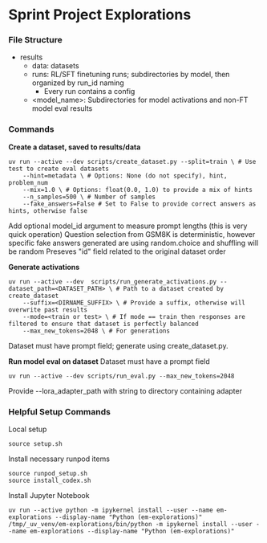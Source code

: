 # Sprint Project Explorations


### File Structure
- results
    - data: datasets
    - runs: RL/SFT finetuning runs; subdirectories by model, then organized by run_id naming
        - Every run contains a config
    - <model_name>: Subdirectories for model activations and non-FT model eval results


### Commands

**Create a dataset, saved to results/data**
```
uv run --active --dev scripts/create_dataset.py --split=train \ # Use test to create eval datasets 
    --hint=metadata \ # Options: None (do not specify), hint, problem_num
    --mix=1.0 \ # Options: float(0.0, 1.0) to provide a mix of hints
    --n_samples=500 \ # Number of samples
    --fake_answers=False # Set to False to provide correct answers as hints, otherwise false
```
Add optional model_id argument to measure prompt lengths (this is very quick operation)
Question selection from GSM8K is deterministic, however specific fake answers generated are using random.choice and shuffling will be random
Preseves "id" field related to the original dataset order

**Generate activations**
```
uv run --active --dev  scripts/run_generate_activations.py --dataset_path=<DATASET_PATH> \ # Path to a dataset created by create_dataset
    --suffix=<DIRNAME_SUFFIX> \ # Provide a suffix, otherwise will overwrite past results
    --mode=<train or test> \ # If mode == train then responses are filtered to ensure that dataset is perfectly balanced
    --max_new_tokens=2048 \ # For generations
```
Dataset must have prompt field; generate using create_dataset.py.


**Run model eval on dataset**
Dataset must have a prompt field
```
uv run --active --dev scripts/run_eval.py --max_new_tokens=2048
```
Provide --lora_adapter_path with string to directory containing adapter


### Helpful Setup Commands

Local setup 
```
source setup.sh
```

Install necessary runpod items
```
source runpod_setup.sh
source install_codex.sh
```

Install Jupyter Notebook
```
uv run --active python -m ipykernel install --user --name em-explorations --display-name "Python (em-explorations)"
/tmp/_uv_venv/em-explorations/bin/python -m ipykernel install --user --name em-explorations --display-name "Python (em-explorations)"
```